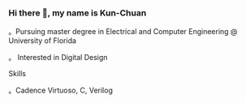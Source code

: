 ### Hi there 👋, my name is Kun-Chuan
。Pursuing master degree in Electrical and Computer Engineering @ University of Florida  

。 Interested in Digital Design

Skills  

。Cadence Virtuoso, C, Verilog
